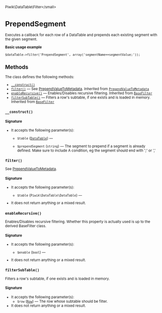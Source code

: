 <small>Piwik\DataTable\Filter\</small>

PrependSegment
==============

Executes a callback for each row of a DataTable and prepends each existing segment with the given segment.

**Basic usage example**

    $dataTable->filter('PrependSegment', array('segmentName==segmentValue;'));

Methods
-------

The class defines the following methods:

- [`__construct()`](#__construct)
- [`filter()`](#filter) &mdash; See [PrependValueToMetadata](/api-reference/Piwik/DataTable/Filter/PrependValueToMetadata). Inherited from [`PrependValueToMetadata`](../../../Piwik/DataTable/Filter/PrependValueToMetadata.md)
- [`enableRecursive()`](#enablerecursive) &mdash; Enables/Disables recursive filtering. Inherited from [`BaseFilter`](../../../Piwik/DataTable/BaseFilter.md)
- [`filterSubTable()`](#filtersubtable) &mdash; Filters a row's subtable, if one exists and is loaded in memory. Inherited from [`BaseFilter`](../../../Piwik/DataTable/BaseFilter.md)

<a name="__construct" id="__construct"></a>
<a name="__construct" id="__construct"></a>
### `__construct()`

#### Signature

-  It accepts the following parameter(s):
    - `$table` ([`DataTable`](../../../Piwik/DataTable.md)) &mdash;
      
    - `$prependSegment` (`string`) &mdash;
       The segment to prepend if a segment is already defined. Make sure to include A condition, eg the segment should end with ';' or ','

<a name="filter" id="filter"></a>
<a name="filter" id="filter"></a>
### `filter()`

See [PrependValueToMetadata](/api-reference/Piwik/DataTable/Filter/PrependValueToMetadata).

#### Signature

-  It accepts the following parameter(s):
    - `$table` (`Piwik\DataTable\DataTable`) &mdash;
      
- It does not return anything or a mixed result.

<a name="enablerecursive" id="enablerecursive"></a>
<a name="enableRecursive" id="enableRecursive"></a>
### `enableRecursive()`

Enables/Disables recursive filtering. Whether this property is actually used
is up to the derived BaseFilter class.

#### Signature

-  It accepts the following parameter(s):
    - `$enable` (`bool`) &mdash;
      
- It does not return anything or a mixed result.

<a name="filtersubtable" id="filtersubtable"></a>
<a name="filterSubTable" id="filterSubTable"></a>
### `filterSubTable()`

Filters a row's subtable, if one exists and is loaded in memory.

#### Signature

-  It accepts the following parameter(s):
    - `$row` ([`Row`](../../../Piwik/DataTable/Row.md)) &mdash;
       The row whose subtable should be filter.
- It does not return anything or a mixed result.

